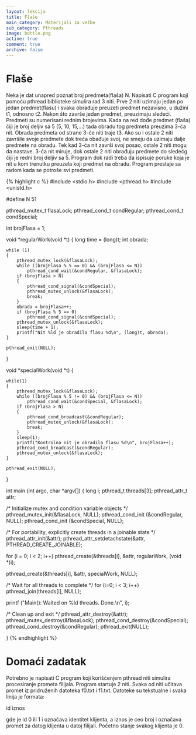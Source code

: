 ```yaml
---
layout: lekcija
title: Flaše
main_category: Materijali za vežbe
sub_category: Pthreads
image: bottle.png
active: true
comment: true
archive: false
---
```


# Flaše

Neka je dat unapred poznat broj predmeta(flaša) N. Napisati C program koji pomoću pthread biblioteke simulira rad 3 niti. Prve 2 niti uzimaju jedan po jedan predmet(flašu) i svaka obrađuje preuzeti predmet nezavisno, u dužini t1, odnosno t2. Nakon što završe jedan predmet, preuzimaju sledeći. Predmeti su numerisani rednim brojevima. Kada na red dođe predmet (flaša) čiji je broj deljiv sa 5 (5, 10, 15,...) tada obradu tog predmeta preuzima 3-ća nit. Obrada predmeta od strane 3-će niti traje t3. Ako su i ostale 2 niti završile svoje predmete dok treća obađuje svoj, ne smeju da uzimaju dalje predmete na obradu. Tek kad 3-ća nit završi svoj posao, ostale 2 niti mogu da nastave. 3-ća nit miruje, dok ostale 2 niti obrađuju predmete do sledećg čiji je redni broj deljiv sa 5. Program dok radi treba da ispisuje poruke koja je nit u kom trenutku preuzela koji predmet na obradu. Program prestaje sa radom kada se potroše svi predmeti.

{% highlight c %}
#include <stdio.h>
#include <pthread.h>
#include <unistd.h>

#define N 51

pthread_mutex_t flasaLock;
pthread_cond_t condRegular;
pthread_cond_t condSpecial;

int brojFlasa = 1;

void *regularWork(void *t)
{
	long time = (long)t;
	int obrada;

	while (1)
	{
		pthread_mutex_lock(&flasaLock);
		while ((brojFlasa % 5 == 0) && (brojFlasa <= N))
			pthread_cond_wait(&condRegular, &flasaLock);
		if (brojFlasa > N)
		{
			pthread_cond_signal(&condSpecial);
			pthread_mutex_unlock(&flasaLock);
			break;
		}
		obrada = brojFlasa++;
		if (brojFlasa % 5 == 0)
			pthread_cond_signal(&condSpecial);
		pthread_mutex_unlock(&flasaLock);
		sleep(time + 1);
		printf("Nit %ld je obradila flasu %d\n", (long)t, obrada);
	}

	pthread_exit(NULL);
}

void *specialWork(void *t)
{

	while(1)
	{
		pthread_mutex_lock(&flasaLock);
		while ((brojFlasa % 5 != 0) && (brojFlasa <= N))
			pthread_cond_wait(&condSpecial, &flasaLock);
		if (brojFlasa > N)
		{
			pthread_cond_broadcast(&condRegular);
			pthread_mutex_unlock(&flasaLock);
			break;
		}
		sleep(1);
		printf("Kontrolna nit je obradila flasu %d\n", brojFlasa++);
		pthread_cond_broadcast(&condRegular);
		pthread_mutex_unlock(&flasaLock);
	}

	pthread_exit(NULL);
}


int main (int argc, char *argv[])
 {
   long i;
   pthread_t threads[3];
   pthread_attr_t attr;

   /* Initialize mutex and condition variable objects */
   pthread_mutex_init(&flasaLock, NULL);
   pthread_cond_init (&condRegular, NULL);
   pthread_cond_init (&condSpecial, NULL);

   /* For portability, explicitly create threads in a joinable state */
   pthread_attr_init(&attr);
   pthread_attr_setdetachstate(&attr, PTHREAD_CREATE_JOINABLE);

   for (i = 0; i < 2; i++)
   		pthread_create(&threads[i], &attr, regularWork, (void *)i);

   pthread_create(&threads[i], &attr, specialWork, NULL);

   /* Wait for all threads to complete */
   for (i=0; i < 3; i++)
     pthread_join(threads[i], NULL);


   printf ("Main(): Waited on %ld  threads. Done.\n", i);

   /* Clean up and exit */
   pthread_attr_destroy(&attr);
   pthread_mutex_destroy(&flasaLock);
   pthread_cond_destroy(&condSpecial);
   pthread_cond_destroy(&condRegular);
   pthread_exit(NULL);

 }
{% endhighlight %}

# Domaći zadatak

Potrebno je napisati C program koji korišćenjem pthread niti simulira procesiranje prometa filijala. Program startuje 2 niti. Svaka od niti učitava promet iz pridruženih datoteka f0.txt i f1.txt. Datoteke su tekstualne i svaka linija je formata:

id iznos

gde je id 0 ili 1 i označava identitet klijenta, a iznos je ceo broj i označava promet za datog klijenta u datoj filijali. Početno stanje svakog klijenta je 0.

